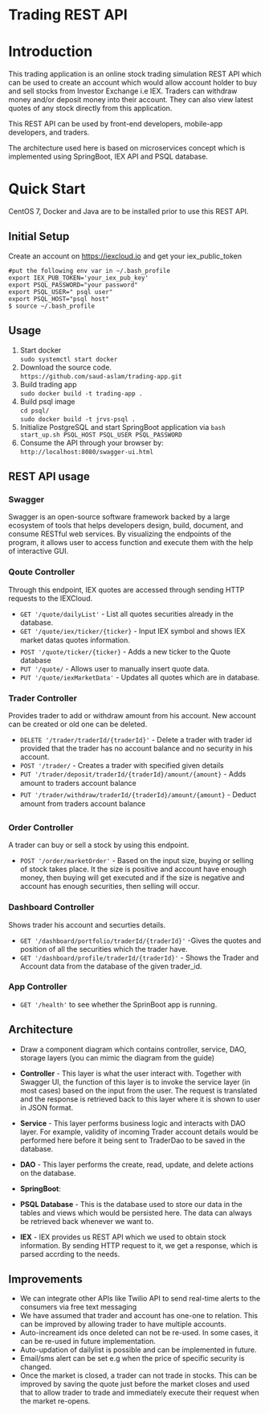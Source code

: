 <h1>Trading REST API</h1>
<h1 id="introduction">Introduction</h1>
<p>This trading application is an online stock trading simulation REST API which can be used to create an account which would allow account holder to buy and sell stocks from Investor Exchange i.e IEX. Traders can withdraw money and/or deposit money into their account. They can also view latest quotes of any stock directly from this application.</p>
<p>This REST API can be used by front-end developers, mobile-app developers, and traders.</p>
<p>The architecture used here is based on microservices concept which is implemented using SpringBoot, IEX API and PSQL database.</p>
<h1 id="quick-start">Quick Start</h1>
<p>CentOS 7, Docker and Java are to be installed prior to use this REST API.</p>
<h2 id="initial-setup">Initial Setup</h2>
<p>Create an account on <a href="https://iexcloud.io/">https://iexcloud.io</a>  and get your iex_public_token</p>
<pre><code>#put the following env var in ~/.bash_profile
export IEX_PUB_TOKEN='your_iex_pub_key'
export PSQL_PASSWORD="your password" 
export PSQL_USER=" psql user" 
export PSQL_HOST="psql host"
$ source ~/.bash_profile
</code></pre>
<h2 id="usage">Usage</h2>
<ol>
<li>Start docker<br>
<code>sudo systemctl start docker</code></li>
<li>Download the source code.<br>
<code>https://github.com/saud-aslam/trading-app.git</code></li>
<li>Build trading app<br>
<code>sudo docker build -t trading-app .</code></li>
<li>Build psql image<br>
<code>cd psql/</code><br>
<code>sudo docker build -t jrvs-psql .</code></li>
<li>Initialize PostgreSQL and start SpringBoot application via <code>bash start_up.sh PSQL_HOST PSQL_USER PSQL_PASSWORD</code></li>
<li>Consume the API through your browser by: <code>http://localhost:8080/swagger-ui.html</code></li>
</ol>
<h2 id="rest-api-usage">REST API usage</h2>
<h3 id="swagger">Swagger</h3>
<p>Swagger is an open-source software framework backed by a large ecosystem of tools that helps developers design, build, document, and consume RESTful web services. By visualizing the endpoints of the program, it allows user to access function and execute them with the help of interactive GUI.</p>
<h3 id="qoute-controller">Qoute Controller</h3>
<p>Through this endpoint, IEX quotes are accessed through sending HTTP requests to the IEXCloud.</p>
<ul>
<li><code>GET '/quote/dailyList'</code>  - List all quotes securities already in the database.</li>
<li><code>GET '/quote/iex/ticker/{ticker}</code> - Input IEX symbol and shows IEX market datas quotes information.</li>
<li><code>POST '/quote/ticker/{ticker}</code>  - Adds a new ticker to the Quote database</li>
<li><code>PUT '/quote/</code>  - Allows user to manually insert quote data.</li>
<li><code>PUT '/quote/iexMarketData'</code>  - Updates all quotes which are in database.</li>
</ul>
<h3 id="trader-controller">Trader Controller</h3>
<p>Provides trader to add or withdraw amount from his account. New account can be created or old one can be deleted.</p>
<ul>
<li><code>DELETE '/trader/traderId/{traderId}'</code>  - Delete a trader with trader id provided that the trader has no account balance and no security in his account.</li>
<li><code>POST '/trader/</code>  - Creates a trader with specified given details</li>
<li><code>PUT '/trader/deposit/traderId/{traderId}/amount/{amount}</code>  - Adds amount to traders account balance</li>
<li><code>PUT '/trader/withdraw/traderId/{traderId}/amount/{amount}</code>  - Deduct amount from traders account balance</li>
</ul>
<h3 id="order-controller">Order Controller</h3>
<p>A trader can buy or sell a stock by using this endpoint.</p>
<ul>
<li><code>POST '/order/marketOrder'</code>  - Based on the input size, buying or selling of stock takes place. It the size is positive and account have enough money, then buying will get executed and if the size is negative and account has enough securities, then selling will occur.</li>
</ul>
<h3 id="dashboard-controller">Dashboard Controller</h3>
<p>Shows trader his account and securties details.</p>
<ul>
<li><code>GET '/dashboard/portfolio/traderId/{traderId}'</code>  -Gives the quotes and position of all the securities which the trader have.</li>
<li><code>GET '/dashboard/profile/traderId/{traderId}'</code>  - Shows the Trader and Account data from the database of the given trader_id.</li>
</ul>
<h3 id="app-controller">App Controller</h3>
<ul>
<li><code>GET '/health'</code>  to see whether the SprinBoot app is running.</li>
</ul>
<h2 id="architecture">Architecture</h2>
<ul>
<li>
<p>Draw a component diagram which contains controller, service, DAO, storage layers (you can mimic the diagram from the guide)</p>
</li>
<li>
<p><strong>Controller</strong>  - This layer is what the user interact with. Together with Swagger UI, the function of this layer is to invoke the service layer (in most cases) based on the input from the user. The request is translated and the response is retrieved back to this layer where it is shown to user in JSON format.</p>
</li>
<li>
<p><strong>Service</strong>  - This layer performs business logic and interacts with DAO layer. For example, validity of incoming Trader account details would be performed here before it being sent to TraderDao to be saved in the database.</p>
</li>
<li>
<p><strong>DAO</strong>  - This layer performs the create, read, update, and delete actions on the database.</p>
</li>
<li>
<p><strong>SpringBoot</strong>:</p>
</li>
<li>
<p><strong>PSQL Database</strong>  - This is the database used to store our data in the tables and views which would be persisted here. The data can always be retrieved back whenever we want to.</p>
</li>
<li>
<p><strong>IEX</strong>  - IEX provides us REST API  which we used to obtain stock information. By sending HTTP request to it, we get a response, which is parsed accrding to the needs.</p>
</li>
</ul>
<h2 id="improvements">Improvements</h2>
<ul>
<li>We can integrate other APIs like Twilio API to send real-time alerts to the consumers via free text messaging</li>
<li>We have assumed that trader and account has one-one to relation. This can be improved by allowing trader to have multiple accounts.</li>
<li>Auto-increament ids once deleted can not be re-used. In some cases, it can be re-used in future implementation.</li>
<li>Auto-updation of dailylist is possible and can be implemented in future.</li>
<li>Email/sms alert can be set e.g when the price of specific security is changed.</li>
<li>Once the market is closed, a trader can not trade in stocks. This can be improved by saving the quote  just before the market closes and used that to allow trader to trade and immediately execute their request when the market re-opens.</li>
</ul>

